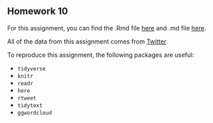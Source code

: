 ## Homework 10

For this assignment, you can find the .Rmd file [here](TwitterAnalysis.Rmd) and .md file [here](TwitterAnalysis.md).

All of the data from this assignment comes from [Twitter](twitter.com)

To reproduce this assignment, the following packages are useful:

* `tidyverse`
* `knitr`
* `readr`
* `here`
* `rtweet`
* `tidytext`
* `ggwordcloud`

